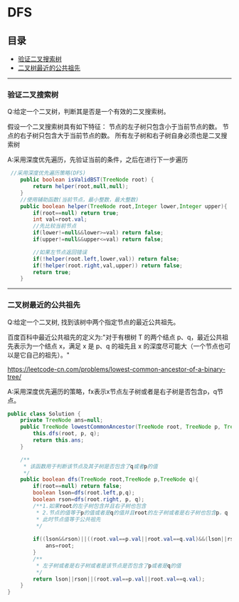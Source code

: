 # DFS

## 目录

* [验证二叉搜索树](#验证二叉搜索树)
* [二叉树最近的公共祖先](#二叉树最近的公共祖先)


---

### 验证二叉搜索树
Q:给定一个二叉树，判断其是否是一个有效的二叉搜索树。

假设一个二叉搜索树具有如下特征：
节点的左子树只包含小于当前节点的数。
节点的右子树只包含大于当前节点的数。
所有左子树和右子树自身必须也是二叉搜索树

A:采用深度优先遍历，先验证当前的条件，之后在进行下一步遍历

```java
 //采用深度优先遍历策略(DFS)
    public boolean isValidBST(TreeNode root) {
        return helper(root,null,null);
    }
    //使用辅助函数(当前节点，最小整数，最大整数)
    public boolean helper(TreeNode root,Integer lower,Integer upper){
        if(root==null) return true;
        int val=root.val;
        //先比较当前节点
        if(lower!=null&&lower>=val) return false;
        if(upper!=null&&upper<=val) return false;

        //如果左节点返回错误
        if(!helper(root.left,lower,val)) return false;
        if(!helper(root.right,val,upper)) return false;
        return true;
    }
```

---

### 二叉树最近的公共祖先
Q:给定一个二叉树, 找到该树中两个指定节点的最近公共祖先。

百度百科中最近公共祖先的定义为:"对于有根树 T 的两个结点 p、q，最近公共祖先表示为一个结点 x，满足 x 是 p、q 的祖先且 x 的深度尽可能大（一个节点也可以是它自己的祖先）。"

https://leetcode-cn.com/problems/lowest-common-ancestor-of-a-binary-tree/

A:采用深度优先遍历的策略，fx表示x节点左子树或者是右子树是否包含p，q节点。

```java
public class Solution {
    private TreeNode ans=null;
    public TreeNode lowestCommonAncestor(TreeNode root, TreeNode p, TreeNode q) {
        this.dfs(root, p, q);
        return this.ans;
    }

    /**
     * 该函数用于判断该节点及其子树是否包含了q或者p的值
     */
    public boolean dfs(TreeNode root,TreeNode p,TreeNode q){
        if(root==null) return false;
        boolean lson=dfs(root.left,p,q);
        boolean rson=dfs(root.right, p, q);
        /**1.如果root的左子树包含并且右子树也包含
         * 2.节点的值等于p的值或者是q的值并且root的左子树或者是右子树也包含p，q
         * 此时节点值等于公共祖先
         */
        
        if((lson&&rson)||((root.val==p.val||root.val==q.val)&&(lson||rson))){
            ans=root;
        }
        /**
         * 左子树或者是右子树或者是该节点是否包含了p或者是q的值
         */
        return lson||rson||(root.val==p.val||root.val==q.val);
    }
}
```
